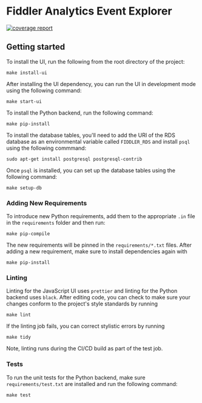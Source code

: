 # Fiddler Analytics Event Explorer
[![coverage report](https://gitlab.com/fiddler-analytics/event-explorer/badges/master/coverage.svg)](https://gitlab.com/fiddler-analytics/event-explorer/commits/master)


## Getting started

To install the UI, run the following from the root directory of the project:

```
make install-ui
```

After installing the UI dependency, you can run the UI in development mode using the
following command:

```
make start-ui
```

To install the Python backend, run the following command:

```
make pip-install
```

To install the database tables, you'll need to add the URI of the RDS database as an
environmental variable called `FIDDLER_RDS` and install `psql` using the following
commmand:

```
sudo apt-get install postgresql postgresql-contrib
```

Once `psql` is installed, you can set up the database tables using the following
command:

```
make setup-db
```

### Adding New Requirements

To introduce new Python requirements, add them to the appropriate `.in` file in the
`requirements` folder and then run:

```
make pip-compile
```

The new requirements will be pinned in the `requirements/*.txt` files. After adding a
new requirement, make sure to install dependencies again with

```
make pip-install
```

### Linting

Linting for the JavaScript UI uses `prettier` and linting for the Python backend uses
`black`. After editing code, you can check to make sure your changes conform to the
project's style standards by running

```
make lint
```

If the linting job fails, you can correct stylistic errors by running

```
make tidy
```

Note, linting runs during the CI/CD build as part of the test job.

### Tests

To run the unit tests for the Python backend, make sure `requirements/test.txt` are
installed and run the following command:

```
make test
```

